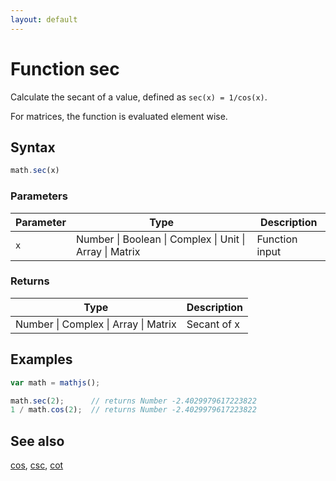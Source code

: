 ```yaml
---
layout: default
---
```


# Function sec

Calculate the secant of a value, defined as `sec(x) = 1/cos(x)`.

For matrices, the function is evaluated element wise.


## Syntax

```js
math.sec(x)
```

### Parameters

Parameter | Type | Description
--------- | ---- | -----------
`x` | Number &#124; Boolean &#124; Complex &#124; Unit &#124; Array &#124; Matrix | Function input

### Returns

Type | Description
---- | -----------
Number &#124; Complex &#124; Array &#124; Matrix | Secant of x


## Examples

```js
var math = mathjs();

math.sec(2);      // returns Number -2.4029979617223822
1 / math.cos(2);  // returns Number -2.4029979617223822
```


## See also

[cos](cos.html),
[csc](csc.html),
[cot](cot.html)


<!-- Note: This file is automatically generated from source code comments. Changes made in this file will be overridden. -->
